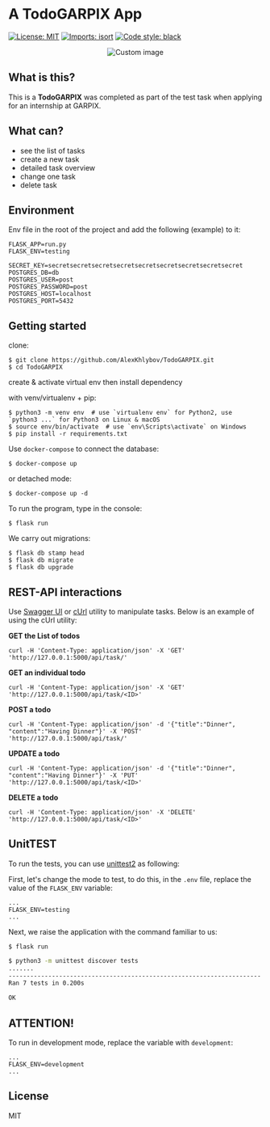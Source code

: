 # A TodoGARPIX App

<p align="left">
<a href="https://github.com/psf/black/blob/main/LICENSE"><img alt="License: MIT" src="https://black.readthedocs.io/en/stable/_static/license.svg"></a>
<a href="https://pycqa.github.io/isortE"><img alt="Imports: isort" src="https://img.shields.io/badge/%20imports-isort-%231674b1?style=flat&labelColor=ef8336"></a>
<a href="https://github.com/psf/black"><img alt="Code style: black" src="https://img.shields.io/badge/code%20style-black-000000.svg"></a>
</p>

<p align="center">
  <img src="https://raw.github.com/marcosvbras/todo-list-python/master/images/to-do-list.jpg" alt="Custom image"/>
</p>


## What is this?
This is a **TodoGARPIX** was completed as part of the test task when applying for an internship at GARPIX.


## What can?
- see the list of tasks
- create a new task
- detailed task overview
- change one task
- delete task


## Environment
Env file in the root of the project and add the following (example) to it:
```
FLASK_APP=run.py
FLASK_ENV=testing

SECRET_KEY=secretsecretsecretsecretsecretsecretsecretsecretsecret
POSTGRES_DB=db
POSTGRES_USER=post
POSTGRES_PASSWORD=post
POSTGRES_HOST=localhost
POSTGRES_PORT=5432
```


## Getting started
clone:
```
$ git clone https://github.com/AlexKhlybov/TodoGARPIX.git
$ cd TodoGARPIX
```
create & activate virtual env then install dependency

with venv/virtualenv + pip:
```
$ python3 -m venv env  # use `virtualenv env` for Python2, use `python3 ...` for Python3 on Linux & macOS
$ source env/bin/activate  # use `env\Scripts\activate` on Windows
$ pip install -r requirements.txt
```

Use `docker-compose` to connect the database:
```
$ docker-compose up
```
or detached mode:
```
$ docker-compose up -d
```

To run the program, type in the console:
```
$ flask run
```

We carry out migrations:
```
$ flask db stamp head
$ flask db migrate
$ flask db upgrade
```


## REST-API interactions
Use [Swagger UI](https://swagger.io/tools/swagger-ui/) or [cUrl](https://curl.se/) utility to manipulate tasks. Below is an example of using the cUrl utility:

**GET the List of todos**
```
curl -H 'Content-Type: application/json' -X 'GET' 'http://127.0.0.1:5000/api/task/'
```

**GET an individual todo**
```
curl -H 'Content-Type: application/json' -X 'GET' 'http://127.0.0.1:5000/api/task/<ID>'
```

**POST a todo**
```
curl -H 'Content-Type: application/json' -d '{"title":"Dinner", "content":"Having Dinner"}' -X 'POST' 'http://127.0.0.1:5000/api/task/'
```

**UPDATE a todo**
```
curl -H 'Content-Type: application/json' -d '{"title":"Dinner", "content":"Having Dinner"}' -X 'PUT' 'http://127.0.0.1:5000/api/task/<ID>'
```

**DELETE a todo**
```
curl -H 'Content-Type: application/json' -X 'DELETE' 'http://127.0.0.1:5000/api/task/<ID>'
```


## UnitTEST
To run the tests, you can use [unittest2](https://pypi.org/project/unittest2/) as following:

First, let's change the mode to test, to do this, in the `.env` file, replace the value of the `FLASK_ENV` variable:
```
...
FLASK_ENV=testing
...
```

Next, we raise the application with the command familiar to us:
```
$ flask run
```

```bash
$ python3 -m unittest discover tests
.......
----------------------------------------------------------------------
Ran 7 tests in 0.200s

OK
```


## ATTENTION! 
To run in development mode, replace the variable with `development`:
```
...
FLASK_ENV=development
...
```


## License
MIT
